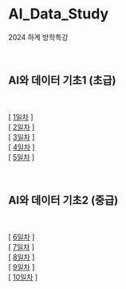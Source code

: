 # AI_Data_Study

2024 하계 방학특강

<br/>

## AI와 데이터 기초1 (초급)

<br/>

[  [1일차](https://github.com/dokyung-kang/AI_Data_Study/tree/main/Day01)  ] <br/>
[  [2일차](https://github.com/dokyung-kang/AI_Data_Study/tree/main/Day02)  ] <br/>
[  [3일차](https://github.com/dokyung-kang/AI_Data_Study/tree/main/Day03)  ] <br/>
[  [4일차](https://github.com/dokyung-kang/AI_Data_Study/tree/main/Day04)  ] <br/>
[  [5일차](https://github.com/dokyung-kang/AI_Data_Study/tree/main/Day05)  ] <br/>

<br/>

## AI와 데이터 기초2 (중급)

<br/>

[  [6일차](https://github.com/dokyung-kang/AI_Data_Study/tree/main/Day06)  ] <br/>
[  [7일차](https://github.com/dokyung-kang/AI_Data_Study/tree/main/Day07)  ] <br/>
[  [8일차](https://github.com/dokyung-kang/AI_Data_Study/tree/main/Day08)  ] <br/>
[  [9일차](https://github.com/dokyung-kang/AI_Data_Study/tree/main/Day09)  ] <br/>
[  [10일차](https://github.com/dokyung-kang/AI_Data_Study/tree/main/Day10)  ] <br/>
